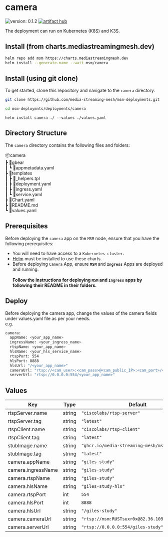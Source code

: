 # camera

![version: 0.1.2](https://img.shields.io/badge/version-0.1.2-informational?style=flat-square)    [![artifact hub](https://img.shields.io/badge/artifact%20hub-camera-informational?style=flat-square)](https://artifacthub.io/packages/helm/media-streaming-mesh/camera)

The deployment can run on Kubernetes (K8S) and K3S.

## Install (from charts.mediastreamingmesh.dev)

```bash
helm repo add msm https://charts.mediastreamingmesh.dev
helm install --generate-name --wait msm/camera
```
## Install (using git clone)

To get started, clone this repository and navigate to the ```camera``` directory.
```sh
git clone https://github.com/media-streaming-mesh/msm-deployments.git
```
```sh
cd msm-deploymnts/deployments/camera
```
```
helm install camera ./ --values ./values.yaml
```

## Directory Structure

The ```camera``` directory contains the following files and folders:

📦camera<br>
 ┣ 📂gbear<br>
 ┃ ┗ 📜appmetadata.yaml<br>
 ┣ 📂templates<br>
 ┃ ┣ 📜_helpers.tpl<br>
 ┃ ┣ 📜deployment.yaml<br>
 ┃ ┣ 📜ingress.yaml<br>
 ┃ ┗ 📜service.yaml<br>
 ┣ 📜Chart.yaml<br>
 ┣ 📜README.md<br>
 ┗ 📜values.yaml<br>

## Prerequisites

Before deploying the ```camera``` app on the ```MSM``` node, ensure that you have the following prerequisites:

* You will need to have access to a ```Kubernetes cluster```.<br>
* [Helm](https://helm.sh) must be installed to use these charts. <br>
* Before deploying ```Camera``` App, ensure <b>```MSM```</b> and <b>```Ingress```</b> Apps are deployed and running.<br><br>
**Follow the instructions for deploying ```MSM``` and ```Ingress``` apps by following their README in their folders.<br>**

## Deploy

Before deploying the camera app, change the values of the camera fields under values.yaml file as per your needs. <br>
e.g. <br>
```sh
camera:
  appName: <your_app_name>
  ingressName: <your_ingress_name>
  rtspName: <your_app_name>
  hlsName: <your_hls_service_name>
  rtspPort: 554
  hlsPort: 8888
  hlsUrl: "/<your_app_name>"
  cameraUrl: "rtsp://<cam_user>:<cam_pass>@<cam_public_IP>:<cam_port>/<stream_name>"
  serverUrl: "rtsp://0.0.0.0:554/<your_app_name>"
```

## Values

| Key | Type | Default | Description |
|-----|------|---------|-------------|
| rtspServer.name | string | `"ciscolabs/rtsp-server"` |  |
| rtspServer.tag | string | `"latest"` |  |
| rtspClient.name | string | `"ciscolabs/rtsp-client"` |  |
| rtspClient.tag | string | `"latest"` |  |
| stubImage.name | string | `"ghcr.io/media-streaming-mesh/msm-rtsp-stub"` |  |
| stubImage.tag | string | `"latest"` |  |
| camera.appName | string | `"giles-study"` |  |
| camera.ingressName | string | `"giles-study"` |  |
| camera.rtspName | string | `"giles-study"` |  |
| camera.hlsName | string | `"giles-study-hls"` |  |
| camera.rtspPort | int | `554` |  |
| camera.hlsPort | int | `8888` |  |
| camera.hlsUrl | string | `"/giles-study"` |  |
| camera.cameraUrl | string | `"rtsp://msm:RUSTsuxr0x@82.36.109.33:8554/s1"` |  |
| camera.serverUrl | string | `"rtsp://0.0.0.0:554/giles-study"` |  |
